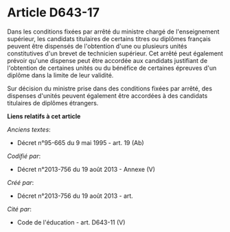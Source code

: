 # Article D643-17

Dans les conditions fixées par arrêté du ministre chargé de l'enseignement supérieur, les candidats titulaires de certains
titres ou diplômes français peuvent être dispensés de l'obtention d'une ou plusieurs unités constitutives d'un brevet de
technicien supérieur. Cet arrêté peut également prévoir qu'une dispense peut être accordée aux candidats justifiant de
l'obtention de certaines unités ou du bénéfice de certaines épreuves d'un diplôme dans la limite de leur validité.

Sur décision du ministre prise dans des conditions fixées par arrêté, des dispenses d'unités peuvent également être accordées
à des candidats titulaires de diplômes étrangers.

**Liens relatifs à cet article**

_Anciens textes_:

  - Décret n°95-665 du 9 mai 1995 - art. 19 (Ab)

_Codifié par_:

  - Décret n°2013-756 du 19 août 2013 -  Annexe (V)

_Créé par_:

  - Décret n°2013-756 du 19 août 2013 - art.

_Cité par_:

  - Code de l'éducation - art. D643-11 (V)
